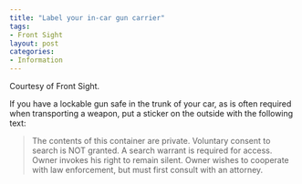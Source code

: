 ```yaml
---
title: "Label your in-car gun carrier"
tags:
- Front Sight
layout: post
categories:
- Information
---
```


Courtesy of Front Sight.

If you have a lockable gun safe in the trunk of your car, as is often required when transporting a weapon, put a sticker on the outside with the following text:

> The contents of this container are private. Voluntary consent to search is NOT granted. A search warrant is required for access. Owner invokes his right to remain silent. Owner wishes to cooperate with law enforcement, but must first consult with an attorney.
